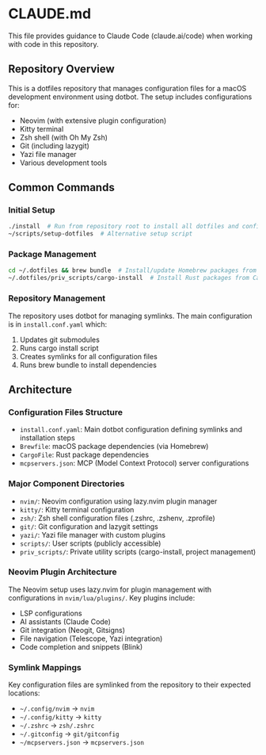# CLAUDE.md

This file provides guidance to Claude Code (claude.ai/code) when working with code in this repository.

## Repository Overview

This is a dotfiles repository that manages configuration files for a macOS development environment using dotbot. The setup includes configurations for:
- Neovim (with extensive plugin configuration)
- Kitty terminal
- Zsh shell (with Oh My Zsh)
- Git (including lazygit)
- Yazi file manager
- Various development tools

## Common Commands

### Initial Setup
```bash
./install  # Run from repository root to install all dotfiles and configurations
~/scripts/setup-dotfiles  # Alternative setup script
```

### Package Management
```bash
cd ~/.dotfiles && brew bundle  # Install/update Homebrew packages from Brewfile
~/.dotfiles/priv_scripts/cargo-install  # Install Rust packages from CargoFile
```

### Repository Management
The repository uses dotbot for managing symlinks. The main configuration is in `install.conf.yaml` which:
1. Updates git submodules
2. Runs cargo install script
3. Creates symlinks for all configuration files
4. Runs brew bundle to install dependencies

## Architecture

### Configuration Files Structure
- `install.conf.yaml`: Main dotbot configuration defining symlinks and installation steps
- `Brewfile`: macOS package dependencies (via Homebrew)
- `CargoFile`: Rust package dependencies
- `mcpservers.json`: MCP (Model Context Protocol) server configurations

### Major Component Directories
- `nvim/`: Neovim configuration using lazy.nvim plugin manager
- `kitty/`: Kitty terminal configuration
- `zsh/`: Zsh shell configuration files (.zshrc, .zshenv, .zprofile)
- `git/`: Git configuration and lazygit settings
- `yazi/`: Yazi file manager with custom plugins
- `scripts/`: User scripts (publicly accessible)
- `priv_scripts/`: Private utility scripts (cargo-install, project management)

### Neovim Plugin Architecture
The Neovim setup uses lazy.nvim for plugin management with configurations in `nvim/lua/plugins/`. Key plugins include:
- LSP configurations
- AI assistants (Claude Code)
- Git integration (Neogit, Gitsigns)
- File navigation (Telescope, Yazi integration)
- Code completion and snippets (Blink)

### Symlink Mappings
Key configuration files are symlinked from the repository to their expected locations:
- `~/.config/nvim` → `nvim`
- `~/.config/kitty` → `kitty`
- `~/.zshrc` → `zsh/.zshrc`
- `~/.gitconfig` → `git/gitconfig`
- `~/mcpservers.json` → `mcpservers.json`
